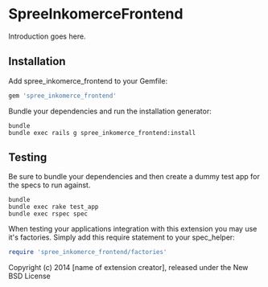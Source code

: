 SpreeInkomerceFrontend
======================

Introduction goes here.

Installation
------------

Add spree_inkomerce_frontend to your Gemfile:

```ruby
gem 'spree_inkomerce_frontend'
```

Bundle your dependencies and run the installation generator:

```shell
bundle
bundle exec rails g spree_inkomerce_frontend:install
```

Testing
-------

Be sure to bundle your dependencies and then create a dummy test app for the specs to run against.

```shell
bundle
bundle exec rake test_app
bundle exec rspec spec
```

When testing your applications integration with this extension you may use it's factories.
Simply add this require statement to your spec_helper:

```ruby
require 'spree_inkomerce_frontend/factories'
```

Copyright (c) 2014 [name of extension creator], released under the New BSD License
